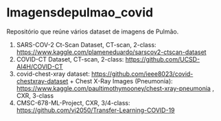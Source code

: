# Imagensdepulmao_covid
Repositório que reúne vários dataset de imagens de Pulmão.

1. SARS-COV-2 Ct-Scan Dataset, CT-scan, 2-class: https://www.kaggle.com/plameneduardo/sarscov2-ctscan-dataset
2. COVID-CT Dataset, CT-scan, 2-class: https://github.com/UCSD-AI4H/COVID-CT
3. covid-chest-xray dataset: https://github.com/ieee8023/covid-chestxray-dataset + Chest X-Ray Images (Pneumonia): https://www.kaggle.com/paultimothymooney/chest-xray-pneumonia , CXR, 3-class
4. CMSC-678-ML-Project, CXR, 3/4-class: https://github.com/vj2050/Transfer-Learning-COVID-19
